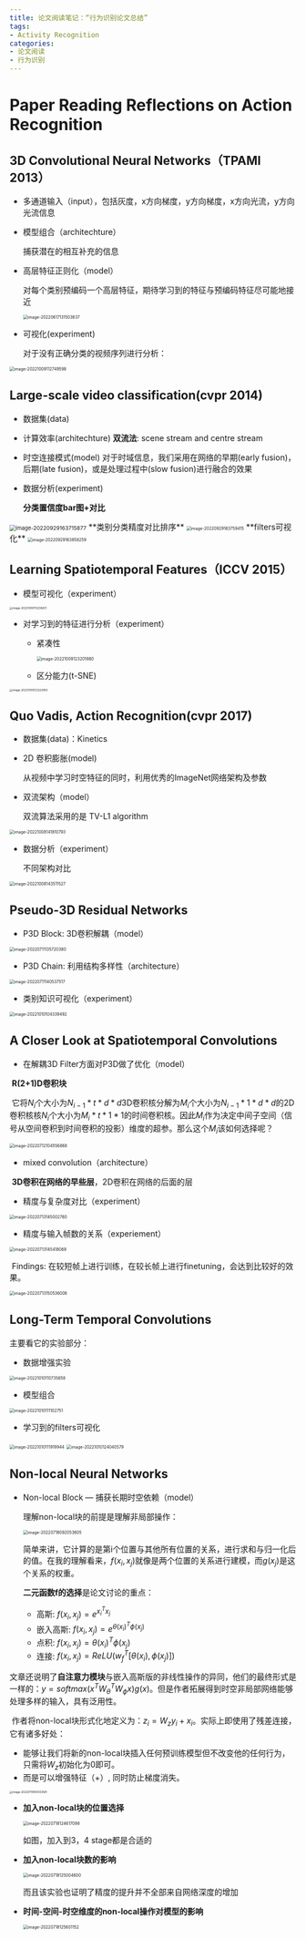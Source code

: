 ```yaml
---
title: 论文阅读笔记：“行为识别论文总结”
tags: 
- Activity Recognition
categories:
- 论文阅读
- 行为识别
---
```


# Paper Reading Reflections on Action Recognition

## 3D Convolutional Neural Networks（TPAMI 2013）

- 多通道输入（input），包括灰度，x方向梯度，y方向梯度，x方向光流，y方向光流信息

- 模型组合（architechture）

  捕获潜在的相互补充的信息

- 高层特征正则化（model）

  对每个类别预编码一个高层特征，期待学习到的特征与预编码特征尽可能地接近

  <img src="https://raw.githubusercontent.com/coelien/image-hosting/master/img/202206171315716.png" alt="image-20220617131503637" style="zoom:50%;" />

- 可视化(experiment)

  对于没有正确分类的视频序列进行分析：

<img src="https://raw.githubusercontent.com/coelien/image-hosting/master/img/202210091127809.png" alt="image-20221009112749598" style="zoom:50%;" />

## Large-scale video classification(cvpr 2014)

- 数据集(data)

- 计算效率(architechture)
  **双流法**: scene stream and centre stream

- 时空连接模式(model)
  对于时域信息，我们采用在网络的早期(early fusion)，后期(late fusion)，或是处理过程中(slow fusion)进行融合的效果

- 数据分析(experiment)

  **分类置信度bar图+对比**

<img src="https://raw.githubusercontent.com/coelien/image-hosting/master/img/202209291637912.png" alt="image-20220929163715877" style="zoom: 67%;" />
  **类别分类精度对比排序**

<img src="https://raw.githubusercontent.com/coelien/image-hosting/master/img/202209291637445.png" alt="image-20220929163759415" style="zoom: 50%;" />
  **filters可视化**

<img src="https://raw.githubusercontent.com/coelien/image-hosting/master/img/202209291638359.png" alt="image-20220929163858259" style="zoom:50%;" />

## Learning Spatiotemporal Features（ICCV 2015）

- 模型可视化（experiment）

<img src="https://raw.githubusercontent.com/coelien/image-hosting/master/img/202210091132320.png" alt="image-20221009113238201" style="zoom:33%;" />

- 对学习到的特征进行分析（experiment）

  - 紧凑性

    <img src="https://raw.githubusercontent.com/coelien/image-hosting/master/img/202210091232918.png" alt="image-20221009123201880" style="zoom: 50%;" />

  - 区分能力(t-SNE)

<img src="https://raw.githubusercontent.com/coelien/image-hosting/master/img/202210091232992.png" alt="image-20221009123223950" style="zoom:33%;" />



## Quo Vadis, Action Recognition(cvpr 2017)

- 数据集(data)：Kinetics

- 2D 卷积膨胀(model)

  从视频中学习时空特征的同时，利用优秀的ImageNet网络架构及参数

- 双流架构（model）

  双流算法采用的是 TV-L1 algorithm

<img src="https://raw.githubusercontent.com/coelien/image-hosting/master/img/202210081418878.png" alt="image-20221008141810793" style="zoom:50%;" />

- 数据分析（experiment）

  不同架构对比

<img src="https://raw.githubusercontent.com/coelien/image-hosting/master/img/202210081435564.png" alt="image-20221008143511527" style="zoom:50%;" />

## Pseudo-3D Residual Networks

- P3D Block: 3D卷积解耦（model）

<img src="https://raw.githubusercontent.com/coelien/image-hosting/master/img/202207111357498.png" alt="image-20220711135720380" style="zoom:50%;" />

- P3D Chain: 利用结构多样性（architecture）

<img src="https://raw.githubusercontent.com/coelien/image-hosting/master/img/202207111405541.png" alt="image-20220711140537517" style="zoom:50%;" />

- 类别知识可视化（experiment）

<img src="https://raw.githubusercontent.com/coelien/image-hosting/master/img/202210101043699.png" alt="image-20221010104339492" style="zoom:50%;" />

## A Closer Look at Spatiotemporal Convolutions

- 在解耦3D Filter方面对P3D做了优化（model）

​	**R(2+1)D卷积块**

​	它将$N_i$个大小为$N_{i-1}*t*d*d$3D卷积核分解为$M_i$个大小为$N_{i-1}*1*d*d$的2D卷积核核$N_i$个大小为$M_i*t*1*1$的时间卷积核。因此$M_i$作为决定中间子空间（信号从空间卷积到时间卷积的投影）维度的超参。那么这个$M_i$该如何选择呢？

<img src="https://raw.githubusercontent.com/coelien/image-hosting/master/img/202207121045890.png" alt="image-20220712104556868" style="zoom:50%;" />

- mixed convolution（architecture）

​	**3D卷积在网络的早些层**，2D卷积在网络的后面的层

- 精度与复杂度对比（experiment）

<img src="https://raw.githubusercontent.com/coelien/image-hosting/master/img/202207131450799.png" alt="image-20220713145002760" style="zoom: 50%;" />

- 精度与输入帧数的关系（experiement）

<img src="https://raw.githubusercontent.com/coelien/image-hosting/master/img/202207131454109.png" alt="image-20220713145418069" style="zoom:50%;" />

​	Findings: 在较短帧上进行训练，在较长帧上进行finetuning，会达到比较好的效果。

<img src="https://raw.githubusercontent.com/coelien/image-hosting/master/img/202207131505041.png" alt="image-20220713150536006" style="zoom:50%;" />

## Long-Term Temporal Convolutions

主要看它的实验部分：

- 数据增强实验

<img src="https://raw.githubusercontent.com/coelien/image-hosting/master/img/202210101107691.png" alt="image-20221010110735658" style="zoom:50%;" />

- 模型组合

<img src="https://raw.githubusercontent.com/coelien/image-hosting/master/img/202210101111787.png" alt="image-20221010111102751" style="zoom:50%;" />

- 学习到的filters可视化

<img src="https://raw.githubusercontent.com/coelien/image-hosting/master/img/202210101119981.png" alt="image-20221010111919944" style="zoom:50%;" />

<img src="https://raw.githubusercontent.com/coelien/image-hosting/master/img/202210101240656.png" alt="image-20221010124040579" style="zoom:50%;" />

## Non-local Neural Networks

- Non-local Block — 捕获长期时空依赖（model）

  理解non-local块的前提是理解非局部操作：

  <img src="https://raw.githubusercontent.com/coelien/image-hosting/master/img/202210101307449.png" alt="image-20220718092053605" style="zoom:50%;" />

  简单来讲，它计算的是第i个位置与其他所有位置的关系，进行求和与归一化后的值。在我的理解看来，$f(x_i,x_j)$就像是两个位置的关系进行建模，而$g(x_j)$是这个关系的权重。

  **二元函数f的选择**是论文讨论的重点：

  - 高斯: $f(x_i,x_j)=e^{x_i^Tx_j}$
  - 嵌入高斯: $f(x_i,x_j) = e^{\theta(x_i)^T\phi(x_j)}$
  - 点积: $f(x_i,x_j) = \theta(x_i)^T\phi(x_j)$
  - 连接: $f(x_i,x_j) = ReLU(w^T_f[\theta(x_i),\phi(x_j)])$

​	  文章还说明了**自注意力模块**与嵌入高斯版的非线性操作的异同，他们的最终形式是一样的：$y=softmax(x^TW^T_{\theta}W_{\phi}x)g(x)$。但是作者拓展得到时空非局部网络能够处理多样的输入，具有泛用性。

​	  作者将non-local块形式化地定义为：$z_i=W_zy_i+x_i$。实际上即使用了残差连接，它有诸多好处：

- 能够让我们将新的non-local块插入任何预训练模型但不改变他的任何行为，只需将$W_z$初始化为0即可。
- 而是可以增强特征（+）, 同时防止梯度消失。

<img src="https://raw.githubusercontent.com/coelien/image-hosting/master/img/202207181000672.png" alt="image-20220718100033581" style="zoom: 33%;" />

- **加入non-local块的位置选择**

  <img src="https://raw.githubusercontent.com/coelien/image-hosting/master/img/202210101310914.png" alt="image-20220718124617098" style="zoom:50%;" />

  如图，加入到3，4 stage都是合适的

- **加入non-local块数的影响**

  <img src="https://raw.githubusercontent.com/coelien/image-hosting/master/img/202210101310607.png" alt="image-20220718125004600" style="zoom:50%;" />

  而且该实验也证明了精度的提升并不全部来自网络深度的增加

- **时间-空间-时空维度的non-local操作对模型的影响**

  <img src="https://raw.githubusercontent.com/coelien/image-hosting/master/img/202210101311174.png" alt="image-20220718125601152" style="zoom:50%;" />
